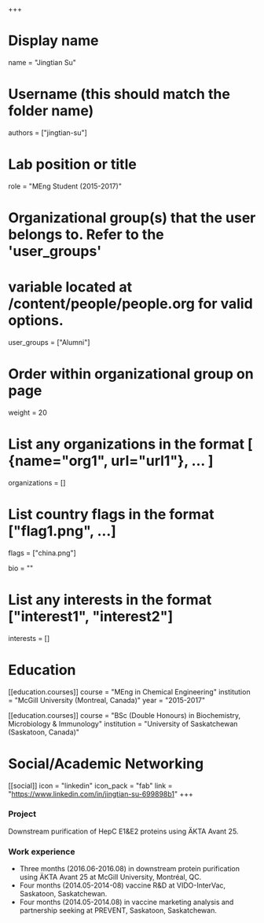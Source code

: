 +++
# Display name
name = "Jingtian Su"

# Username (this should match the folder name)
authors = ["jingtian-su"]

# Lab position or title
role = "MEng Student (2015-2017)"

# Organizational group(s) that the user belongs to. Refer to the 'user_groups'
# variable located at /content/people/people.org for valid options.
user_groups = ["Alumni"]

# Order within organizational group on page
weight = 20

# List any organizations in the format [ {name="org1", url="url1"}, ... ]
organizations = []

# List country flags in the format ["flag1.png", ...]
flags = ["china.png"]

bio = ""

# List any interests in the format ["interest1", "interest2"]
interests = []

# Education
[[education.courses]]
  course = "MEng in Chemical Engineering"
  institution = "McGill University (Montreal, Canada)"
  year = "2015-2017"

[[education.courses]]
  course = "BSc (Double Honours) in Biochemistry, Microbiology & Immunology"
  institution = "University of Saskatchewan (Saskatoon, Canada)"

# Social/Academic Networking
[[social]]
  icon = "linkedin"
  icon_pack = "fab"
  link = "https://www.linkedin.com/in/jingtian-su-699898b1"
+++

### Project
Downstream purification of HepC E1&E2 proteins using ÄKTA Avant 25.

### Work experience
- Three months (2016.06-2016.08) in downstream protein purification using ÄKTA
  Avant 25 at McGill University, Montréal, QC.
- Four months (2014.05-2014-08) vaccine R&D at VIDO-InterVac, Saskatoon,
  Saskatchewan.
- Four months (2014.05-2014.08) in vaccine marketing analysis and partnership
  seeking at PREVENT, Saskatoon, Saskatchewan.

